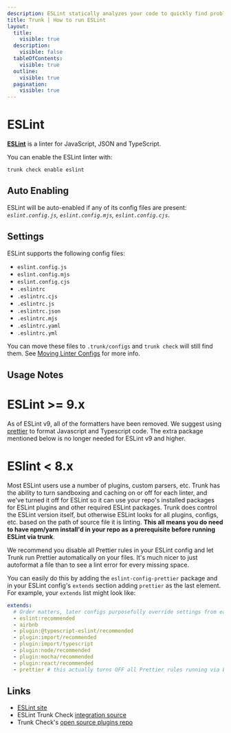 ```yaml
---
description: ESLint statically analyzes your code to quickly find problems.
title: Trunk | How to run ESLint
layout:
  title:
    visible: true
  description:
    visible: false
  tableOfContents:
    visible: true
  outline:
    visible: true
  pagination:
    visible: true
---
```


# ESLint

[**ESLint**](https://eslint.org/) is a linter for JavaScript, JSON and TypeScript.

You can enable the ESLint linter with:

```shell
trunk check enable eslint
```

## Auto Enabling

ESLint will be auto-enabled if any of its config files are present: *`eslint.config.js`, `eslint.config.mjs`, `eslint.config.cjs`*.

## Settings

ESLint supports the following config files:
* `eslint.config.js`
* `eslint.config.mjs`
* `eslint.config.cjs`
* `.eslintrc`
* `.eslintrc.cjs`
* `.eslintrc.js`
* `.eslintrc.json`
* `.eslintrc.mjs`
* `.eslintrc.yaml`
* `.eslintrc.yml`

You can move these files to `.trunk/configs` and `trunk check` will still find them. See [Moving Linter Configs](..#moving-linter-configs) for more info.


## Usage Notes

# ESLint >= 9.x
As of ESLint v9, all of the formatters have been removed. We suggest using [prettier](https://docs.trunk.io/check/configuration/supported/prettier) to format Javascript and Typescript code. The extra package mentioned below is no longer needed for ESLint v9 and higher.

# ESlint < 8.x
Most ESLint users use a number of plugins, custom parsers, etc. Trunk has the ability to turn sandboxing and caching on or off for each linter, and we've turned it off for ESLint so it can use your repo's installed packages for ESLint plugins and other required ESLint packages. Trunk does control the ESLint version itself, but otherwise ESLint looks for all plugins, configs, etc. based on the path of source file it is linting. **This all means you do need to have ****npm/yarn install****'d in your repo as a prerequisite before running ESLint via trunk**.

We recommend you disable all Prettier rules in your ESLint config and let Trunk run Prettier automatically on your files. It's much nicer to just autoformat a file than to see a lint error for every missing space.

You can easily do this by adding the `eslint-config-prettier` package and in your ESLint config's `extends` section adding `prettier` as the last element. For example, your `extends` list might look like:



```yaml
extends:
  # Order matters, later configs purposefully override settings from earlier configs
  - eslint:recommended
  - airbnb
  - plugin:@typescript-eslint/recommended
  - plugin:import/recommended
  - plugin:import/typescript
  - plugin:node/recommended
  - plugin:mocha/recommended
  - plugin:react/recommended
  - prettier # this actually turns OFF all Prettier rules running via ESLint
```




## Links

- [ESLint site](https://eslint.org/)
- ESLint Trunk Check [integration source](https://github.com/trunk-io/plugins/tree/main/linters/eslint)
- Trunk Check's [open source plugins repo](https://github.com/trunk-io/plugins/tree/main)
